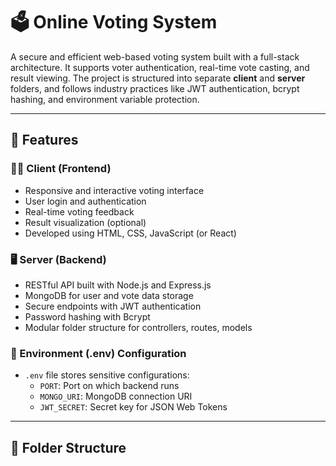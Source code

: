 # 🗳️ Online Voting System

A secure and efficient web-based voting system built with a full-stack architecture. It supports voter authentication, real-time vote casting, and result viewing. The project is structured into separate **client** and **server** folders, and follows industry practices like JWT authentication, bcrypt hashing, and environment variable protection.

---

## 🌟 Features

### 🧑‍💻 Client (Frontend)
- Responsive and interactive voting interface
- User login and authentication
- Real-time voting feedback
- Result visualization (optional)
- Developed using HTML, CSS, JavaScript (or React)

### 🖥️ Server (Backend)
- RESTful API built with Node.js and Express.js
- MongoDB for user and vote data storage
- Secure endpoints with JWT authentication
- Password hashing with Bcrypt
- Modular folder structure for controllers, routes, models

### 🔐 Environment (.env) Configuration
- `.env` file stores sensitive configurations:
  - `PORT`: Port on which backend runs
  - `MONGO_URI`: MongoDB connection URI
  - `JWT_SECRET`: Secret key for JSON Web Tokens

---

## 📁 Folder Structure

